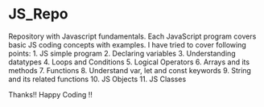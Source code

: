 # JS_Repo
Repository with Javascript fundamentals. Each JavaScript program covers basic JS coding concepts with examples.
I have tried to cover following points:
	1. JS simple program
	2. Declaring variables
	3. Understanding datatypes
	4. Loops and Conditions
	5. Logical Operators
	6. Arrays and its methods
	7. Functions
	8. Understand var, let and const keywords
	9. String and its related functions
	10. JS Objects
  11. JS Classes

Thanks!!
Happy Coding !!
